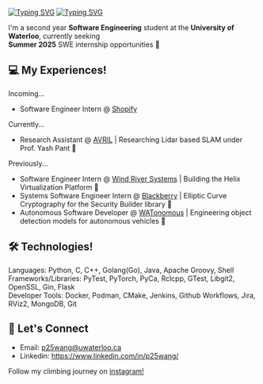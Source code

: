 [![Typing SVG](https://readme-typing-svg.demolab.com?font=Poppins&weight=600&size=25&pause=1000&color=F7F7F7&vCenter=true&width=430&height=40&lines=Hey+there,+I'm+Peter+%F0%9F%91%8B)](https://git.io/typing-svg#gh-dark-mode-only)
[![Typing SVG](https://readme-typing-svg.demolab.com?font=Poppins&weight=600&size=25&pause=1000&color=000000&vCenter=true&width=430&height=40&lines=Hey+there,+I'm+Peter+%F0%9F%91%8B)](https://git.io/typing-svg#gh-light-mode-only)

I'm a second year **Software Engineering** student at the **University of Waterloo**, currently seeking \
**Summer 2025** SWE internship opportunities 🌱

## 💻 My Experiences!

Incoming...
- Software Engineer Intern @ [Shopify](https://www.shopify.com/ca)

Currently...
- Research Assistant @ [AVRIL](https://uwaterloo.ca/autonomous-vehicle-research-intelligence-lab/about) | Researching Lidar based SLAM under Prof. Yash Pant 🚙

Previously...
- Software Engineer Intern @ [Wind River Systems](https://www.windriver.com/) | Building the Helix Virtualization Platform 🚀
- Systems Software Engineer Intern @ [Blackberry](https://www.blackberry.com/us/en) | Elliptic Curve Cryptography for the Security Builder library 🔐 
- Autonomous Software Developer @ [WATonomous](https://www.watonomous.ca/) | Engineering object detection models for autonomous vehicles 🚗

## 🛠️ Technologies!

Languages: Python, C, C++, Golang(Go), Java, Apache Groovy, Shell \
Frameworks/Libraries: PyTest, PyTorch, PyCa, Rclcpp, GTest, Libgit2, OpenSSL, Gin, Flask \
Developer Tools: Docker, Podman, CMake, Jenkins, Github Workflows, Jira, RViz2, MongoDB, Git

## 🤝 Let's Connect 

- Email: p25wang@uwaterloo.ca
- Linkedin: https://www.linkedin.com/in/p25wang/

Follow my climbing journey on [instagram!](https://www.instagram.com/mango._.climbs/)
